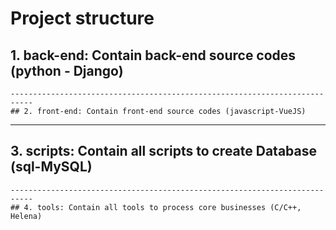 # Project structure
## 1. back-end: Contain back-end source codes (python - Django)
```
---------------------------------------------------------------------------
## 2. front-end: Contain front-end source codes (javascript-VueJS)
```
---------------------------------------------------------------------------
## 3. scripts: Contain all scripts to create Database (sql-MySQL)
```
---------------------------------------------------------------------------
## 4. tools: Contain all tools to process core businesses (C/C++, Helena)
```
